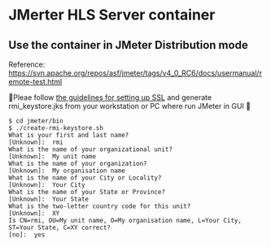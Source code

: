 # JMerter HLS Server container
## Use the container in JMeter Distribution mode

Reference: https://svn.apache.org/repos/asf/jmeter/tags/v4_0_RC6/docs/usermanual/remote-test.html



:small_red_triangle:Pleae follow [the guidelines for setting up SSL](https://svn.apache.org/repos/asf/jmeter/tags/v4_0_RC6/docs/usermanual/remote-test.html#setup_ssl) and  generate rmi_keystore.jks from your workstation or PC where run JMeter in GUI :small_red_triangle:	

```
$ cd jmeter/bin
$ ./create-rmi-keystore.sh
What is your first and last name?
[Unknown]:  rmi
What is the name of your organizational unit?
[Unknown]:  My unit name
What is the name of your organization?
[Unknown]:  My organisation name
What is the name of your City or Locality?
[Unknown]:  Your City
What is the name of your State or Province?
[Unknown]:  Your State
What is the two-letter country code for this unit?
[Unknown]:  XY
Is CN=rmi, OU=My unit name, O=My organisation name, L=Your City, ST=Your State, C=XY correct?
[no]:  yes
```
